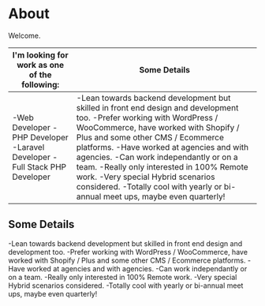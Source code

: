 # About

Welcome.


| I'm looking for work as one of the following: | Some Details |
| ----------- | ----------- |
| -Web Developer -PHP Developer -Laravel Developer -Full Stack PHP Developer | -Lean towards backend development but skilled in front end design and development too. -Prefer working with WordPress / WooCommerce, have worked with Shopify / Plus and some other CMS / Ecommerce platforms. -Have worked at agencies and with agencies. -Can work independantly or on a team. -Really only interested in 100% Remote work. -Very special Hybrid scenarios considered. -Totally cool with yearly or bi-annual meet ups, maybe even quarterly! |

## Some Details

-Lean towards backend development but skilled in front end design and development too.
-Prefer working with WordPress / WooCommerce, have worked with Shopify / Plus and some other CMS / Ecommerce platforms.
-Have worked at agencies and with agencies.
-Can work independantly or on a team.
-Really only interested in 100% Remote work.
-Very special Hybrid scenarios considered.
-Totally cool with yearly or bi-annual meet ups, maybe even quarterly!